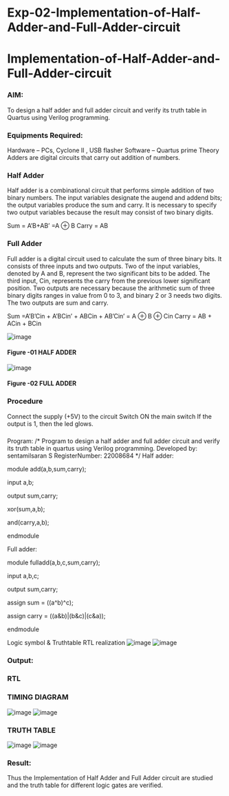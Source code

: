 # Exp-02-Implementation-of-Half-Adder-and-Full-Adder-circuit

# Implementation-of-Half-Adder-and-Full-Adder-circuit
### AIM:
To design a half adder and full adder circuit and verify its truth table in Quartus using Verilog programming.

### Equipments Required:
Hardware – PCs, Cyclone II , USB flasher
Software – Quartus prime
Theory
Adders are digital circuits that carry out addition of numbers.

### Half Adder
Half adder is a combinational circuit that performs simple addition of two binary numbers. The input variables designate the augend and addend bits; the output variables produce the sum and carry. It is necessary to specify two output variables because the result may consist of two binary digits.

Sum = A’B+AB’ =A ⊕ B Carry = AB

### Full Adder
Full adder is a digital circuit used to calculate the sum of three binary bits. It consists of three inputs and two outputs. Two of the input variables, denoted by A and B, represent the two significant bits to be added. The third input, Cin, represents the carry from the previous lower significant position. Two outputs are necessary because the arithmetic sum of three binary digits ranges in value from 0 to 3, and binary 2 or 3 needs two digits. The two outputs are sum and carry.

Sum =A’B’Cin + A’BCin’ + ABCin + AB’Cin’ = A ⊕ B ⊕ Cin Carry = AB + ACin + BCin

 ![image](https://user-images.githubusercontent.com/36288975/163552156-a13e5a56-c638-4110-97d9-8896907c8d25.png)

#### Figure -01 HALF ADDER 


![image](https://user-images.githubusercontent.com/36288975/163552057-b3547877-6d07-45b4-b7e0-bcfebfad9e1d.png)

#### Figure -02 FULL ADDER 

### Procedure

Connect the supply (+5V) to the circuit
Switch ON the main switch
If the output is 1, then the led glows.
### 
Program:
/*
Program to design a half adder and full adder circuit and verify its truth table in quartus using Verilog programming.
Developed by: sentamilsaran S
RegisterNumber: 22008684 
*/
Half adder:

module add(a,b,sum,carry);

input a,b;

output sum,carry;

xor(sum,a,b);

and(carry,a,b);

endmodule

Full adder:

module fulladd(a,b,c,sum,carry);

input a,b,c;

output sum,carry;

assign sum = ((a^b)^c);

assign carry = ((a&b)|(b&c)|(c&a));

endmodule

Logic symbol & Truthtable
RTL realization
![image](https://user-images.githubusercontent.com/123304969/213918177-d49965d9-951b-4046-bb78-d4f3fb720db2.png)
![image](https://user-images.githubusercontent.com/123304969/213918187-2a93b2a7-da85-4577-b5aa-81612e13fed4.png)

### Output:
### RTL
### TIMING DIAGRAM
![image](https://user-images.githubusercontent.com/123304969/213918202-bde4f005-394c-4b09-8e3d-1cab25f866c1.png)
![image](https://user-images.githubusercontent.com/123304969/213918212-f5cad3f1-c9fe-4534-b031-fa4003075cf0.png)


### TRUTH TABLE 
![image](https://user-images.githubusercontent.com/123304969/213918220-04ad0eee-b3b3-4c36-93d2-0cca5b1dd16f.png)
![image](https://user-images.githubusercontent.com/123304969/213918228-4b99b39d-c3ad-4d5b-ad4a-4b0cde23bf17.png)

### Result:
Thus the Implementation of Half Adder and Full Adder circuit are studied and the truth table for different logic gates are verified.
